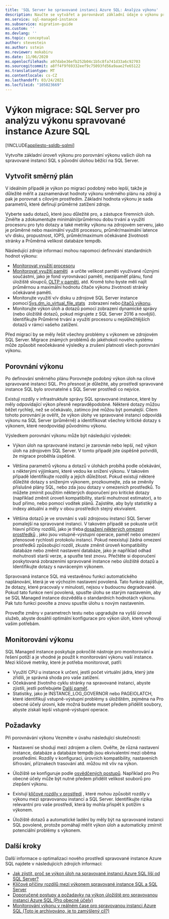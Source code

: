 ```yaml
---
title: 'SQL Server ke spravované instanci Azure SQL: Analýza výkonu'
description: Naučte se vytvářet a porovnávat základní údaje o výkonu při migraci SQL Serverch databází do spravované instance Azure SQL.
ms.service: sql-managed-instance
ms.subservice: migration-guide
ms.custom: ''
ms.devlang: ''
ms.topic: conceptual
author: stevestein
ms.author: sstein
ms.reviewer: mokabiru
ms.date: 11/06/2020
ms.openlocfilehash: a97dabe36efb252b04c1b5c8fa741d33a6c92703
ms.sourcegitcommit: a8ff4f9f69332eef9c75093fd56a9aae2fe65122
ms.translationtype: MT
ms.contentlocale: cs-CZ
ms.lasthandoff: 03/24/2021
ms.locfileid: "105023669"
---
```

# <a name="migration-performance-sql-server-to--azure-sql-managed-instance-performance-analysis"></a>Výkon migrace: SQL Server pro analýzu výkonu spravované instance Azure SQL
[!INCLUDE[appliesto-sqldb-sqlmi](../../includes/appliesto-sqlmi.md)]

Vytvořte základní úroveň výkonu pro porovnání výkonu vašich úloh na spravované instanci SQL s původní úlohou běžící na SQL Server. 

## <a name="create-a-baseline"></a>Vytvořit směrný plán

V ideálním případě je výkon po migraci podobný nebo lepší, takže je důležité měřit a zaznamenávat hodnoty výkonu směrného plánu na zdroji a pak je porovnat s cílovým prostředím. Základní hodnota výkonu je sada parametrů, které definují průměrné zatížení zdroje. 

Vyberte sadu dotazů, které jsou důležité pro, a zástupce firemních úloh. Změřte a zdokumentujte minimální/průměrnou dobu trvání a využití procesoru pro tyto dotazy a také metriky výkonu na zdrojovém serveru, jako je průměrné nebo maximální využití procesoru, průměr/maximální latence v/v disku, propustnost, IOPS, průměr/maximum očekávané životnosti stránky a Průměrná velikost databáze tempdb. 

Následující zdroje informací mohou napomoci definování standardních hodnot výkonu: 

   - [Monitorovat využití procesoru ](https://techcommunity.microsoft.com/t5/azure-sql-database/monitor-cpu-usage-on-sql-server-and-azure-sql/ba-p/680777#M131)
   - [Monitorovat využití paměti](/sql/relational-databases/performance-monitor/monitor-memory-usage)   a určíte velikost paměti využívané různými součástmi, jako je fond vyrovnávací paměti, mezipaměť plánu, fond úložiště sloupců, [OLTP v paměti](/sql/relational-databases/in-memory-oltp/monitor-and-troubleshoot-memory-usage), atd. Kromě toho byste měli najít průměrnou a maximální hodnotu čítače výkonu životnosti stránky očekávané paměti. 
   - Monitorujte využití v/v disku u zdrojové SQL Server instance pomocí [Sys.dm_io_virtual_file_stats](/sql/relational-databases/system-dynamic-management-views/sys-dm-io-virtual-file-stats-transact-sql)   zobrazení nebo [čítačů výkonu](/sql/relational-databases/performance-monitor/monitor-disk-usage). 
   - Monitorujte výkon úloh a dotazů pomocí zobrazení dynamické správy (nebo úložiště dotazů, pokud migrujete z SQL Server 2016 a novější). Identifikujte Průměrné trvání a využití procesoru u nejdůležitějších dotazů v rámci vašeho zatížení. 

Před migrací by se měly řešit všechny problémy s výkonem ve zdrojovém SQL Server. Migrace známých problémů do jakéhokoli nového systému může způsobit neočekávané výsledky a zrušení platnosti všech porovnání výkonu. 


## <a name="compare-performance"></a>Porovnání výkonu 

Po definování směrného plánu Porovnejte podobný výkon úloh na cílové spravované instanci SQL. Pro přesnost je důležité, aby prostředí spravované instance SQL bylo srovnatelné s SQL Server prostředí co nejvíce. 

Existují rozdíly v infrastruktuře správy SQL spravované instance, které by měly odpovídající výkon přesně nepravděpodobné. Některé dotazy můžou běžet rychleji, než se očekávalo, zatímco jiné můžou být pomalejší. Cílem tohoto porovnání je ověřit, že výkon úlohy ve spravované instanci odpovídá výkonu na SQL Server (průměrně) a identifikovat všechny kritické dotazy s výkonem, které neodpovídají původnímu výkonu. 

Výsledkem porovnání výkonu může být následující výsledek: 

- Výkon úloh na spravované instanci je zarovnán nebo lepší, než výkon úloh na zdrojovém SQL Server. V tomto případě jste úspěšně potvrdili, že migrace proběhla úspěšně. 

- Většina parametrů výkonu a dotazů v úlohách probíhá podle očekávání, s některými výjimkami, které vedou ke snížení výkonu. V takovém případě Identifikujte rozdíly a jejich důležitost. Pokud existují některé důležité dotazy s sníženým výkonem, prozkoumejte, zda se změnily příslušné plány SQL, nebo zda jsou dotazy v omezeních prostředků. To můžete zmírnit použitím některých doporučení pro kritické dotazy (například změnit úroveň kompatibility, starší mohutnost estimator), a to buď přímo, nebo pomocí vodítek plánů. Zajistěte, aby byly statistiky a indexy aktuální a měly v obou prostředích stejný ekvivalent. 

- Většina dotazů je ve srovnání s vaší zdrojovou instancí SQL Server pomalejší na spravované instanci. V takovém případě se pokuste určit hlavní příčiny rozdílů, jako je třeba [dosažení některých omezení prostředků](../../managed-instance/resource-limits.md#service-tier-characteristics) , jako jsou vstupně-výstupní operace, paměť nebo omezení přenosové rychlosti protokolu instancí. Pokud neexistují žádná omezení prostředků způsobující rozdíl, zkuste změnit úroveň kompatibility databáze nebo změnit nastavení databáze, jako je například odhad mohutnosti starší verze, a spusťte test znovu. Přečtěte si doporučení poskytovaná zobrazeními spravované instance nebo úložiště dotazů a Identifikujte dotazy s navráceným výkonem. 

Spravovaná instance SQL má vestavěnou funkci automatického naplánování, která je ve výchozím nastavení povolená. Tato funkce zajišťuje, že dotazy, které pracovaly v minulosti, nejsou v budoucnu degradované. Pokud tato funkce není povolená, spusťte úlohu se starým nastavením, aby se SQL Managed instance dozvěděla o standardních hodnotách výkonu. Pak tuto funkci povolte a znovu spusťte úlohu s novým nastavením. 

Proveďte změny v parametrech testu nebo upgradujte na vyšší úrovně služeb, abyste dosáhli optimální konfigurace pro výkon úloh, které vyhovují vašim potřebám. 

## <a name="monitor-performance"></a>Monitorování výkonu 

SQL Managed instance poskytuje pokročilé nástroje pro monitorování a řešení potíží a je vhodné je použít k monitorování výkonu vaší instance. Mezi klíčové metriky, které je potřeba monitorovat, patří: 

- Využití CPU u instance k určení, jestli počet virtuální jádra, který jste zřídili, je správná shoda pro vaše zatížení. 
- Očekávané životního cyklu stránky na spravované instanci, abyste zjistili, jestli potřebujete [Další paměť](https://techcommunity.microsoft.com/t5/azure-sql-database/do-you-need-more-memory-on-azure-sql-managed-instance/ba-p/563444).
-  Statistiky, jako je INSTANCE_LOG_GOVERNOR nebo PAGEIOLATCH, které identifikují vstupně-výstupní problémy s úložištěm, zejména na Pro obecné účely úrovni, kde možná budete muset předem přidělit soubory, abyste získali lepší vstupně-výstupní operace. 


## <a name="considerations"></a>Požadavky  

Při porovnávání výkonu Vezměte v úvahu následující skutečnosti: 

- Nastavení se shodují mezi zdrojem a cílem. Ověřte, že různá nastavení instance, databáze a databáze tempdb jsou ekvivalentní mezi oběma prostředími. Rozdíly v konfiguraci, úrovních kompatibility, nastaveních šifrování, příznakech trasování atd. můžou mít vliv na výkon. 

- Úložiště se konfiguruje podle [osvědčených postupů](https://techcommunity.microsoft.com/t5/datacat/storage-performance-best-practices-and-considerations-for-azure/ba-p/305525). Například pro Pro obecné účely může být nutné předem přidělit velikost souborů pro zlepšení výkonu. 

- Existují [klíčové rozdíly v prostředí](https://azure.microsoft.com/blog/key-causes-of-performance-differences-between-sql-managed-instance-and-sql-server/) , které mohou způsobit rozdíly v výkonu mezi spravovanou instancí a SQL Server. Identifikujte rizika relevantní pro vaše prostředí, která by mohla přispět k potížím s výkonem. 

- Úložiště dotazů a automatické ladění by měly být na spravované instanci SQL povolené, protože pomáhají měřit výkon úloh a automaticky zmírnit potenciální problémy s výkonem. 



## <a name="next-steps"></a>Další kroky

Další informace o optimalizaci nového prostředí spravované instance Azure SQL najdete v následujících zdrojích informací: 

- [Jak zjistit, proč se výkon úloh na spravované instanci Azure SQL liší od SQL Server?](https://medium.com/azure-sqldb-managed-instance/what-to-do-when-azure-sql-managed-instance-is-slower-than-sql-server-dd39942aaadd)
- [Klíčové příčiny rozdílů mezi výkonem spravované instance SQL a SQL Server](https://azure.microsoft.com/blog/key-causes-of-performance-differences-between-sql-managed-instance-and-sql-server/)
- [Doporučené postupy a požadavky na výkon úložiště pro spravovanou instanci Azure SQL (Pro obecné účely)](https://techcommunity.microsoft.com/t5/datacat/storage-performance-best-practices-and-considerations-for-azure/ba-p/305525)
- [Monitorování výkonu v reálném čase pro spravovanou instanci Azure SQL (Toto je archivováno, je to zamýšlený cíl?)](/archive/blogs/sqlcat/real-time-performance-monitoring-for-azure-sql-database-managed-instance)